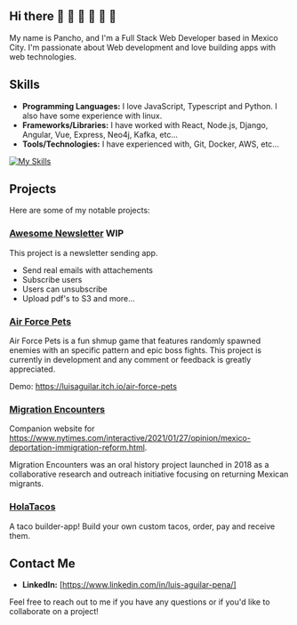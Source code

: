 ## Hi there 👋 🥳 👋 🥳 👋 🥳

<!--
**LuisAguilarPena/LuisAguilarPena** is a ✨ _special_ ✨ repository because its `README.md` (this file) appears on your GitHub profile.

Here are some ideas to get you started:

- 🔭 I’m currently working on ...
- 🌱 I’m currently learning ...
- 👯 I’m looking to collaborate on ...
- 🤔 I’m looking for help with ...
- 💬 Ask me about ...
- 📫 How to reach me: ...
- 😄 Pronouns: ...
- ⚡ Fun fact: ...
-->

My name is Pancho, and I'm a Full Stack Web Developer based in Mexico City. I'm passionate about Web development and love building apps with web technologies.

## Skills

- **Programming Languages:** I love JavaScript, Typescript and Python. I also have some experience with linux.
- **Frameworks/Libraries:** I have worked with React, Node.js, Django, Angular, Vue, Express, Neo4j, Kafka, etc...
- **Tools/Technologies:** I have experienced with, Git, Docker, AWS, etc...

[![My Skills](https://skillicons.dev/icons?i=js,html,css,ts,react,vue,nodejs,express,python,postgres,git,docker,aws,linux)](https://skillicons.dev)

  
## Projects

Here are some of my notable projects:

### [Awesome Newsletter](https://github.com/LuisAguilarPena/awesome-newsletter) WIP

This project is a newsletter sending app. 
  - Send real emails with attachements
  - Subscribe users
  - Users can unsubscribe
  - Upload pdf's to S3 and more...

### [Air Force Pets](https://github.com/LuisAguilarPena/AFP_Desktop)

Air Force Pets is a fun shmup game that features randomly spawned enemies with an specific pattern and epic boss fights. This project is currently in development and any comment or feedback is greatly appreciated. 

Demo: https://luisaguilar.itch.io/air-force-pets

### [Migration Encounters](https://github.com/migrationEncounters/MigrationEncounters)

Companion website for https://www.nytimes.com/interactive/2021/01/27/opinion/mexico-deportation-immigration-reform.html.

Migration Encounters was an oral history project launched in 2018 as a collaborative research and outreach initiative focusing on returning Mexican migrants.

### [HolaTacos](https://github.com/LuisAguilarPena/HolaTacos)

A taco builder-app! Build your own custom tacos, order, pay and receive them.

## Contact Me

- **LinkedIn:** [https://www.linkedin.com/in/luis-aguilar-pena/]

Feel free to reach out to me if you have any questions or if you'd like to collaborate on a project!

